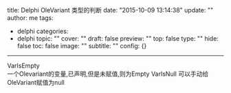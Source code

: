 title: Delphi  OleVariant 类型的判断
date: "2015-10-09 13:14:38"
update: ""
author: me
tags:
- delphi
categories:
- delphi
topic: ""
cover: ""
draft: false
preview: ""
top: false
type: ""
hide: false
toc: false
image: ""
subtitle: ""
config: {}


---



VarIsEmpty  
一个Olevariant的变量,已声明,但是未赋值,则为Empty
VarIsNull
可以手动给OleVariant赋值为null
